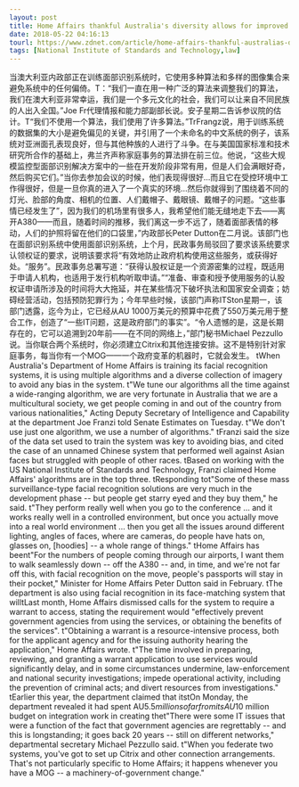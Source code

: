 ```yaml
---
layout: post
title: Home Affairs thankful Australia's diversity allows for improved facial recognition
date: 2018-05-22 04:16:13
tourl: https://www.zdnet.com/article/home-affairs-thankful-australias-diversity-allows-for-improved-facial-recognition/
tags: [National Institute of Standards and Technology,law]
---
```

当澳大利亚内政部正在训练面部识别系统时，它使用多种算法和多样的图像集合来避免系统中的任何偏倚。T：“我们一直在用一种广泛的算法来调整我们的算法，我们在澳大利亚非常幸运，我们是一个多元文化的社会，我们可以让来自不同民族的人出入全国。”Joe Fr代理情报和能力部副部长说。安子星期二告诉参议院的估计。T“我们不使用一个算法，我们使用了许多算法。”TrFrangz说，用于训练系统的数据集的大小是避免偏见的关键，并引用了一个未命名的中文系统的例子，该系统对亚洲面孔表现良好，但与其他种族的人进行了斗争。在与美国国家标准和技术研究所合作的基础上，弗兰齐声称家庭事务的算法排在前三位。他说，“这些大规模监控型面部识别解决方案中的一些在开发阶段非常有用，但是人们会满眼好奇，然后购买它们。”当你去参加会议的时候，他们表现得很好…而且它在受控环境中工作得很好，但是一旦你真的进入了一个真实的环境…然后你就得到了围绕着不同的灯光、脸部的角度、相机的位置、人们戴帽子、戴眼镜、戴帽子的问题。“这些事情已经发生了”，因为我们的机场里有很多人，我希望他们能无缝地走下去——离开A380——而且，随着时间的推移，我们离这一步不远了，随着面部表情的移动，人们的护照将留在他们的口袋里，”内政部长Peter Dutton在二月说。该部门也在面部识别系统中使用面部识别系统，上个月，民政事务局驳回了要求该系统要求认领权证的要求，说明该要求将“有效地防止政府机构使用这些服务，或获得好处。“服务”。民政事务总署写道：“获得认股权证是一个资源密集的过程，既适用于申请人机构，也适用于发行机构听取申请。”“准备、审查和授予使用服务的认股权证申请所涉及的时间将大大拖延，并在某些情况下破坏执法和国家安全调查；妨碍经营活动，包括预防犯罪行为；今年早些时候，该部门声称ITSton星期一，该部门透露，迄今为止，它已经从AU 1000万美元的预算中花费了550万美元用于整合工作，创造了“一些IT问题，这是政府部门的事实”。“令人遗憾的是，这是长期存在的，它可以追溯到20年前——在不同的网络上，”部门秘书Michael Pezzullo说。当你联合两个系统时，你必须建立Citrix和其他连接安排。这不是特别针对家庭事务，每当你有一个MOG——一个政府变革的机器时，它就会发生。
 tWhen Australia's Department of Home Affairs is training its facial recognition systems, it is using multiple algorithms and a diverse collection of imagery to avoid any bias in the system. t"We tune our algorithms all the time against a wide-ranging algorithm, we are very fortunate in Australia that we are a multicultural society, we get people coming in and out of the country from various nationalities," Acting Deputy Secretary of Intelligence and Capability at the department Joe Franzi told Senate Estimates on Tuesday. t"We don't use just one algorithm, we use a number of algorithms." tFranzi said the size of the data set used to train the system was key to avoiding bias, and cited the case of an unnamed Chinese system that performed well against Asian faces but struggled with people of other races. tBased on working with the US National Institute of Standards and Technology, Franzi claimed Home Affairs' algorithms are in the top three. tResponding tot"Some of these mass surveillance-type facial recognition solutions are very much in the development phase -- but people get starry eyed and they buy them," he said. t"They perform really well when you go to the conference ... and it works really well in a controlled environment, but once you actually move into a real world environment ... then you get all the issues around different lighting, angles of faces, where are cameras, do people have hats on, glasses on, [hoodies] -- a whole range of things." tHome Affairs has beent"For the numbers of people coming through our airports, I want them to walk seamlessly down -- off the A380 -- and, in time, and we're not far off this, with facial recognition on the move, people's passports will stay in their pocket," Minister for Home Affairs Peter Dutton said in February. tThe department is also using facial recognition in its face-matching system that willtLast month, Home Affairs dismissed calls for the system to require a warrant to access, stating the requirement would "effectively prevent government agencies from using the services, or obtaining the benefits of the services". t"Obtaining a warrant is a resource-intensive process, both for the applicant agency and for the issuing authority hearing the application," Home Affairs wrote. t"The time involved in preparing, reviewing, and granting a warrant application to use services would significantly delay, and in some circumstances undermine, law-enforcement and national security investigations; impede operational activity, including the prevention of criminal acts; and divert resources from investigations." tEarlier this year, the department claimed that itstOn Monday, the department revealed it had spent AU$5.5 million so far from its AU$10 million budget on integration work in creating thet"There were some IT issues that were a function of the fact that government agencies are regrettably -- and this is longstanding; it goes back 20 years -- still on different networks," departmental secretary Michael Pezzullo said. t"When you federate two systems, you've got to set up Citrix and other connection arrangements. That's not particularly specific to Home Affairs; it happens whenever you have a MOG -- a machinery-of-government change."
